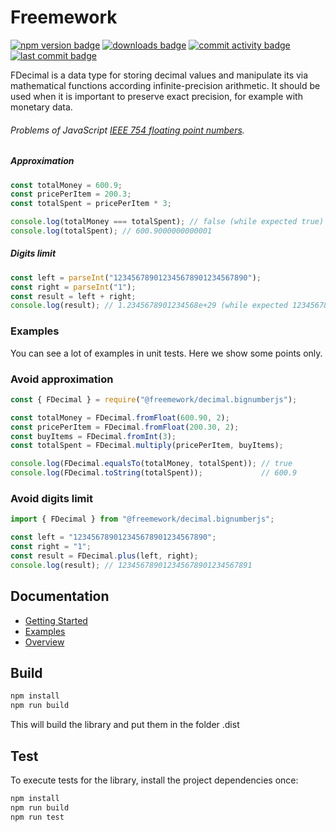 # Freemework
[![npm version badge](https://img.shields.io/npm/v/@freemework/decimal.bignumberjs.svg)](https://www.npmjs.com/package/@freemework/decimal.bignumberjs)
[![downloads badge](https://img.shields.io/npm/dm/@freemework/decimal.bignumberjs.svg)](https://www.npmjs.org/package/@freemework/decimal.bignumberjs)
[![commit activity badge](https://img.shields.io/github/commit-activity/m/freemework/decimal)](https://github.com/freemework/decimal/pulse)
[![last commit badge](https://img.shields.io/github/last-commit/freemework/decimal)](https://github.com/freemework/decimal/graphs/commit-activity)

FDecimal is a data type for storing decimal values and manipulate its via mathematical functions according infinite-precision arithmetic.
It should be used when it is important to preserve exact precision, for example with monetary data.

###### Problems of JavaScript [IEEE 754 floating point numbers](https://en.wikipedia.org/wiki/IEEE_754).
##### Approximation
```javascript
const totalMoney = 600.9;
const pricePerItem = 200.3;
const totalSpent = pricePerItem * 3;

console.log(totalMoney === totalSpent); // false (while expected true)
console.log(totalSpent); // 600.9000000000001
```
##### Digits limit
```javascript
const left = parseInt("123456789012345678901234567890");
const right = parseInt("1");
const result = left + right;
console.log(result); // 1.2345678901234568e+29 (while expected 123456789012345678901234567891)
```

### Examples

You can see a lot of examples in unit tests. Here we show some points only.

### Avoid approximation

```javascript
const { FDecimal } = require("@freemework/decimal.bignumberjs");

const totalMoney = FDecimal.fromFloat(600.90, 2);
const pricePerItem = FDecimal.fromFloat(200.30, 2);
const buyItems = FDecimal.fromInt(3);
const totalSpent = FDecimal.multiply(pricePerItem, buyItems);

console.log(FDecimal.equalsTo(totalMoney, totalSpent)); // true
console.log(FDecimal.toString(totalSpent));             // 600.9
```
### Avoid digits limit

```javascript
import { FDecimal } from "@freemework/decimal.bignumberjs";

const left = "123456789012345678901234567890";
const right = "1";
const result = FDecimal.plus(left, right);
console.log(result); // 123456789012345678901234567891
```

## Documentation
- [Getting Started](docs/getting-started.md)
- [Examples](docs/functions.md#examples)
- [Overview](docs/functions.md)

## Build
```bash
npm install
npm run build
```

This will build the library and put them in the folder .dist

## Test
To execute tests for the library, install the project dependencies once:
```bash
npm install
npm run build
npm run test
```
